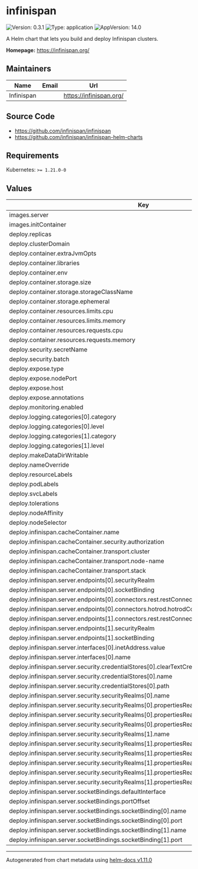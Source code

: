 # infinispan

![Version: 0.3.1](https://img.shields.io/badge/Version-0.3.1-informational?style=flat-square) ![Type: application](https://img.shields.io/badge/Type-application-informational?style=flat-square) ![AppVersion: 14.0](https://img.shields.io/badge/AppVersion-14.0-informational?style=flat-square)

A Helm chart that lets you build and deploy Infinispan clusters.

**Homepage:** <https://infinispan.org/>

## Maintainers

| Name | Email | Url |
| ---- | ------ | --- |
| Infinispan |  | <https://infinispan.org/> |

## Source Code

* <https://github.com/infinispan/infinispan>
* <https://github.com/infinispan/infinispan-helm-charts>

## Requirements

Kubernetes: `>= 1.21.0-0`

## Values

| Key | Type | Default | Description |
|-----|------|---------|-------------|
| images.server | string | `"quay.io/infinispan/server:14.0"` |  |
| images.initContainer | string | `"registry.access.redhat.com/ubi8-micro"` |  |
| deploy.replicas | int | `1` |  |
| deploy.clusterDomain | string | `"cluster.local"` |  |
| deploy.container.extraJvmOpts | string | `""` |  |
| deploy.container.libraries | string | `""` |  |
| deploy.container.env | string | `nil` |  |
| deploy.container.storage.size | string | `"1Gi"` |  |
| deploy.container.storage.storageClassName | string | `""` |  |
| deploy.container.storage.ephemeral | bool | `false` |  |
| deploy.container.resources.limits.cpu | string | `"500m"` |  |
| deploy.container.resources.limits.memory | string | `"512Mi"` |  |
| deploy.container.resources.requests.cpu | string | `"500m"` |  |
| deploy.container.resources.requests.memory | string | `"512Mi"` |  |
| deploy.security.secretName | string | `""` |  |
| deploy.security.batch | string | `""` |  |
| deploy.expose.type | string | `"Route"` |  |
| deploy.expose.nodePort | int | `0` |  |
| deploy.expose.host | string | `""` |  |
| deploy.expose.annotations | list | `[]` |  |
| deploy.monitoring.enabled | bool | `false` |  |
| deploy.logging.categories[0].category | string | `"com.arjuna"` |  |
| deploy.logging.categories[0].level | string | `"warn"` |  |
| deploy.logging.categories[1].category | string | `"io.netty.handler.ssl.ApplicationProtocolNegotiationHandler"` |  |
| deploy.logging.categories[1].level | string | `"error"` |  |
| deploy.makeDataDirWritable | bool | `false` |  |
| deploy.nameOverride | string | `""` |  |
| deploy.resourceLabels | list | `[]` |  |
| deploy.podLabels | list | `[]` |  |
| deploy.svcLabels | list | `[]` |  |
| deploy.tolerations | list | `[]` |  |
| deploy.nodeAffinity | object | `{}` |  |
| deploy.nodeSelector | object | `{}` |  |
| deploy.infinispan.cacheContainer.name | string | `"default"` |  |
| deploy.infinispan.cacheContainer.security.authorization | object | `{}` |  |
| deploy.infinispan.cacheContainer.transport.cluster | string | `"${infinispan.cluster.name:cluster}"` |  |
| deploy.infinispan.cacheContainer.transport.node-name | string | `"${infinispan.node.name:}"` |  |
| deploy.infinispan.cacheContainer.transport.stack | string | `"kubernetes"` |  |
| deploy.infinispan.server.endpoints[0].securityRealm | string | `"default"` |  |
| deploy.infinispan.server.endpoints[0].socketBinding | string | `"default"` |  |
| deploy.infinispan.server.endpoints[0].connectors.rest.restConnector | string | `nil` |  |
| deploy.infinispan.server.endpoints[0].connectors.hotrod.hotrodConnector | string | `nil` |  |
| deploy.infinispan.server.endpoints[1].connectors.rest.restConnector.authentication.mechanisms | string | `"BASIC"` |  |
| deploy.infinispan.server.endpoints[1].securityRealm | string | `"metrics"` |  |
| deploy.infinispan.server.endpoints[1].socketBinding | string | `"metrics"` |  |
| deploy.infinispan.server.interfaces[0].inetAddress.value | string | `"${infinispan.bind.address:127.0.0.1}"` |  |
| deploy.infinispan.server.interfaces[0].name | string | `"public"` |  |
| deploy.infinispan.server.security.credentialStores[0].clearTextCredential.clearText | string | `"secret"` |  |
| deploy.infinispan.server.security.credentialStores[0].name | string | `"credentials"` |  |
| deploy.infinispan.server.security.credentialStores[0].path | string | `"credentials.pfx"` |  |
| deploy.infinispan.server.security.securityRealms[0].name | string | `"default"` |  |
| deploy.infinispan.server.security.securityRealms[0].propertiesRealm.groupProperties.path | string | `"groups.properties"` |  |
| deploy.infinispan.server.security.securityRealms[0].propertiesRealm.groupsAttribute | string | `"Roles"` |  |
| deploy.infinispan.server.security.securityRealms[0].propertiesRealm.userProperties.path | string | `"users.properties"` |  |
| deploy.infinispan.server.security.securityRealms[1].name | string | `"metrics"` |  |
| deploy.infinispan.server.security.securityRealms[1].propertiesRealm.groupProperties.path | string | `"metrics-groups.properties"` |  |
| deploy.infinispan.server.security.securityRealms[1].propertiesRealm.groupProperties.relativeTo | string | `"infinispan.server.config.path"` |  |
| deploy.infinispan.server.security.securityRealms[1].propertiesRealm.groupsAttribute | string | `"Roles"` |  |
| deploy.infinispan.server.security.securityRealms[1].propertiesRealm.userProperties.path | string | `"metrics-users.properties"` |  |
| deploy.infinispan.server.security.securityRealms[1].propertiesRealm.userProperties.relativeTo | string | `"infinispan.server.config.path"` |  |
| deploy.infinispan.server.socketBindings.defaultInterface | string | `"public"` |  |
| deploy.infinispan.server.socketBindings.portOffset | string | `"${infinispan.socket.binding.port-offset:0}"` |  |
| deploy.infinispan.server.socketBindings.socketBinding[0].name | string | `"default"` |  |
| deploy.infinispan.server.socketBindings.socketBinding[0].port | int | `11222` |  |
| deploy.infinispan.server.socketBindings.socketBinding[1].name | string | `"metrics"` |  |
| deploy.infinispan.server.socketBindings.socketBinding[1].port | int | `11223` |  |

----------------------------------------------
Autogenerated from chart metadata using [helm-docs v1.11.0](https://github.com/norwoodj/helm-docs/releases/v1.11.0)
